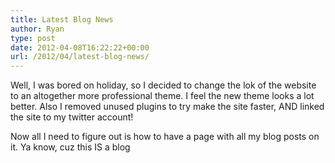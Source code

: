 ```yaml
---
title: Latest Blog News
author: Ryan
type: post
date: 2012-04-08T16:22:22+00:00
url: /2012/04/latest-blog-news/
---
```


Well, I was bored on holiday, so I decided to change the lok of the website to an altogether more professional theme. I feel the new theme looks a lot better. Also I removed unused plugins to try make the site faster, AND linked the site to my twitter account!

Now all I need to figure out is how to have a page with all my blog posts on it. Ya know, cuz this IS a blog
